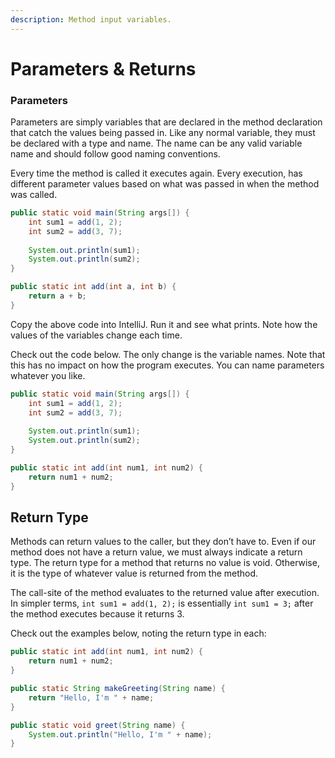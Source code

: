 ```yaml
---
description: Method input variables.
---
```


# Parameters & Returns

### Parameters

Parameters are simply variables that are declared in the method declaration that catch the values being passed in. Like any normal variable, they must be declared with a type and name. The name can be any valid variable name and should follow good naming conventions. 

Every time the method is called it executes again. Every execution, has different parameter values based on what was passed in when the method was called.  

```java
public static void main(String args[]) {
    int sum1 = add(1, 2);
    int sum2 = add(3, 7);
    
    System.out.println(sum1);
    System.out.println(sum2); 
}

public static int add(int a, int b) {
    return a + b;    
}
```

Copy the above code into IntelliJ. Run it and see what prints. Note how the values of the variables change each time. 

Check out the code below. The only change is the variable names. Note that this has no impact on how the program executes. You can name parameters whatever you like. 

```java
public static void main(String args[]) {
    int sum1 = add(1, 2);
    int sum2 = add(3, 7);
    
    System.out.println(sum1);
    System.out.println(sum2); 
}

public static int add(int num1, int num2) {
    return num1 + num2;    
}
```

## Return Type

Methods can return values to the caller, but they don’t have to. Even if our method does not have a return value, we must always indicate a return type. The return type for a method that returns no value is void. Otherwise, it is the type of whatever value is returned from the method.

The call-site of the method evaluates to the returned value after execution. In simpler terms, `int sum1 = add(1, 2);` is essentially `int sum1 = 3;` after the method executes because it returns 3. 

Check out the examples below, noting the return type in each:

```java
public static int add(int num1, int num2) {
    return num1 + num2;    
}
```

```java
public static String makeGreeting(String name) {
    return "Hello, I'm " + name;    
}
```

```java
public static void greet(String name) {
    System.out.println("Hello, I'm " + name);    
}
```



